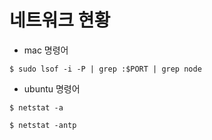 # 네트워크 현황

* mac 명령어

```
$ sudo lsof -i -P | grep :$PORT | grep node
```

* ubuntu 명령어

```
$ netstat -a
```

```
$ netstat -antp
```